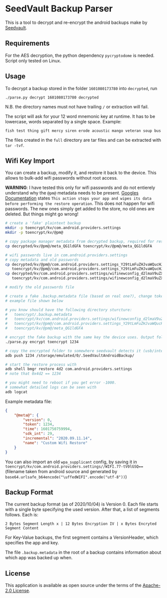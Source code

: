 # SeedVault Backup Parser

This is a tool to decrypt and re-encrypt the android backups make by [Seedvault](https://github.com/stevesoltys/seedvault/).

## Requirements
For the AES decryption, the python dependency `pycryptodome` is needed.
Script only tested on Linux.

## Usage
To decrypt a backup stored in the folder `1601080173780` into `decrypted`, run
```
./parse.py decrypt 1601080173780 decrypted
```

N.B. the directory names must not have trailing `/` or extraction will fail.

The script will ask for your 12 word mnemonic key at runtime. It has to be lowercase, words separated by a single space.
Example:

```
fish test thing gift mercy siren erode acoustic mango veteran soup bus
```

The files created in the `full` directory are tar files and can be extracted with `tar -tvf`.

## Wifi Key Import
You can create a backup, modify it, and restore it back to the device. This allows to bulk-add wifi passwords without root access.

__WARNING__: I have tested this only for wifi passwords and do not entierely understand why the `@pm@` metadata needs to be present. [Googles Documentation](https://developer.android.com/guide/topics/data/testingbackup#TestingBackup) states `This action stops your app and wipes its data before performing the restore operation`. This does not happen for wifi passwords. The new ones simply get added to the store, no old ones are deleted. But things might go wrong!

```sh
# create a 'fake' plaintext backup
mkdir -p toencrypt/kv/com.android.providers.settings
mkdir -p toencrypt/kv/@pm@

# copy package manager metadata from decrypted backup, required for restoring backups
cp decrypted/kv/@pm@/meta_QG1ldGFA toencrypt/kv/@pm@/meta_QG1ldGFA

# wifi passwords live in com.android.providers.settings
# copy metadata and old passwords
cp decrypted/kv/@pm@/com.android.providers.settings_Y29tLmFuZHJvaWQucHJvdmlkZXJzLnNldHRpbmdz \
   toencrypt/kv/@pm@/com.android.providers.settings_Y29tLmFuZHJvaWQucHJvdmlkZXJzLnNldHRpbmdz
cp decrypted/kv/com.android.providers.settings/wifinewconfig_d2lmaV9uZXdfY29uZmln \
   toencrypt/kv/com.android.providers.settings/wifinewconfig_d2lmaV9uZXdfY29uZmln

# modify the old passwords file

# create a fake .backup.metadata file (based on real one?), change token to 1234
# example file shown below

# you know should have the following directory sturcture:
#   toencrypt/.backup.metadata
#   toencrypt/kv/com.android.providers.settings/wifinewconfig_d2lmaV9uZXdfY29uZmln
#   toencrypt/kv/@pm@/com.android.providers.settings_Y29tLmFuZHJvaWQucHJvdmlkZXJzLnNldHRpbmdz
#   toencrypt/kv/@pm@/meta_QG1ldGFA

# encrypt the fake backup with the same key the device uses. Output folder has to be numeric only and match the token
./parse.py encrypt toencrypt 1234

# copy the encrypted folder to somewhere seedvault detects it (usb/internal storage `.SeedVaultAndroidBackup`).
adb push 1234 /storage/emulated/0/.SeedVaultAndroidBackup/

# start the restore process with
adb shell bmgr restore 4d2 com.android.providers.settings
# note that 0x4d2 == 1234

# you might need to reboot if you get error -1000.
# somewhat detailed logs can be seen with
adb logcat
```

Example metadata file:
```json
{
    "@meta@": {
        "version": 0,
        "token": 1234,
        "time": 1601750759994,
        "sdk_int": 29,
        "incremental": "2020.09.11.14",
        "name": "Custom Wifi Restore"
    }
}
```

You can also import an old `wpa_supplicant` config, by saving it in `toencrypt/kv/com.android.providers.settings//WIFI.77-tV0lGSQ==` (filename taken from android source and generated by `base64.urlsafe_b64encode("\uffedWIFI".encode("utf-8"))`)

## Backup Format
The current backup format (as of 2020/10/04) is Version 0. Each file starts with a single byte specifying the used version. After that, a list of segments follows. Each is:

```
2 Bytes Segment Length x | 12 Bytes Encryption IV | x Bytes Encryted Segment Content
```

For Key-Value backups, the first segment contains a VersionHeader, which specifies the app and key.

The file `.backup.metadata` in the root of a backup contains information about which app was backed up when.


## License
This application is available as open source under the terms of the [Apache-2.0 License](https://opensource.org/licenses/Apache-2.0).

